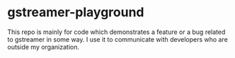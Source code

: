 # gstreamer-playground
This repo is mainly for code which demonstrates a feature or a bug related to gstreamer in some way.  I use it to communicate with developers who are outside my organization.
